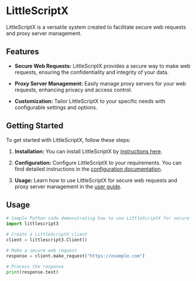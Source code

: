 # LittleScriptX

LittleScriptX is a versatile system created to facilitate secure web requests and proxy server management.

## Features

- **Secure Web Requests:** LittleScriptX provides a secure way to make web requests, ensuring the confidentiality and integrity of your data.

- **Proxy Server Management:** Easily manage proxy servers for your web requests, enhancing privacy and access control.

- **Customization:** Tailor LittleScriptX to your specific needs with configurable settings and options.

## Getting Started

To get started with LittleScriptX, follow these steps:

1. **Installation:** You can install LittleScriptX by [instructions here](link-to-installation-guide).

2. **Configuration:** Configure LittleScriptX to your requirements. You can find detailed instructions in the [configuration documentation](link-to-configuration-doc).

3. **Usage:** Learn how to use LittleScriptX for secure web requests and proxy server management in the [user guide](link-to-user-guide).

## Usage

```python
# Sample Python code demonstrating how to use LittleScriptX for secure web requests
import littlescript3

# Create a LittleScriptX client
client = littlescript3.Client()

# Make a secure web request
response = client.make_request("https://example.com")

# Process the response
print(response.text)

